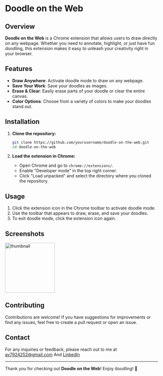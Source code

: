 # Doodle on the Web

## Overview
**Doodle on the Web** is a Chrome extension that allows users to draw directly on any webpage. Whether you need to annotate, highlight, or just have fun doodling, this extension makes it easy to unleash your creativity right in your browser.

## Features
- **Draw Anywhere**: Activate doodle mode to draw on any webpage.
- **Save Your Work**: Save your doodles as images.
- **Erase & Clear**: Easily erase parts of your doodle or clear the entire canvas.
- **Color Options**: Choose from a variety of colors to make your doodles stand out.

## Installation
1. **Clone the repository:**
    ```bash
    git clone https://github.com/yourusername/doodle-on-the-web.git
    cd doodle-on-the-web
    ```

2. **Load the extension in Chrome:**
   - Open Chrome and go to `chrome://extensions/`.
   - Enable "Developer mode" in the top right corner.
   - Click "Load unpacked" and select the directory where you cloned the repository.

## Usage
1. Click the extension icon in the Chrome toolbar to activate doodle mode.
2. Use the toolbar that appears to draw, erase, and save your doodles.
3. To exit doodle mode, click the extension icon again.

## Screenshots
<img width="164" alt="thumbnail" src="https://github.com/BHAVISHEK1/WebDoodler_ChromeExtension/assets/161573600/54b718b6-d5a8-4e8f-9fc7-5dbb35f3b15f">

## Contributing
Contributions are welcome! If you have suggestions for improvements or find any issues, feel free to create a pull request or open an issue.

## Contact
For any inquiries or feedback, please reach out to me at [ay7924252@gmail.com](mailto:ay7924252@gmail.com) And [LinkedIn](linkedin.com/in/abhishek-yadav-908639280)

---

Thank you for checking out **Doodle on the Web**! Enjoy doodling! 🎨
